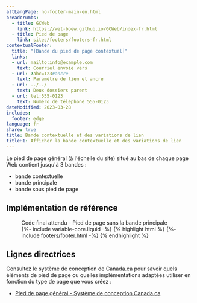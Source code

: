 ```yaml
---
altLangPage: no-footer-main-en.html
breadcrumbs:
  - title: GCWeb
    link: https://wet-boew.github.io/GCWeb/index-fr.html
  - title: Pied de page
    link: sites/footers/footers-fr.html
contextualFooter:
  title: "[Bande du pied de page contextuel]"
  links:
  - url: mailto:info@example.com
    text: Courriel envoie vers
  - url: ?abc=123#ancre
    text: Paramètre de lien et ancre
  - url: ../../
    text: Deux dossiers parent 
  - url: tel:555-0123
    text: Numéro de téléphone 555-0123
dateModified: 2023-03-28
includes:
  footer: edge
language: fr
share: true
title: Bande contextuelle et des variations de lien
titleH1: Afficher la bande contextuelle et des variations de lien
---
```

<div class="wb-prettify all-pre hide"></div>

Le pied de page général (à l'échelle du site) situé au bas de chaque page Web contient jusqu'à 3 bandes&nbsp;:
* bande contextuelle
* bande principale
* bande sous pied de page

## Implémentation de référence
<figure>
  <figcaption class="h3">Code final attendu - Pied de page sans la bande principale</figcaption>
{%- include variable-core.liquid -%}
{% highlight html %}
	{%- include footers/footer.html -%}
{% endhighlight %}
</figure>

## Lignes directrices
Consultez le système de conception de Canada.ca pour savoir quels éléments de pied de page ou quelles implémentations adaptées utiliser en fonction du type de page que vous créez&nbsp;:
* [Pied de page général - Système de conception Canada.ca](https://conception.canada.ca/configurations-conception-communes/pied-page.html)
